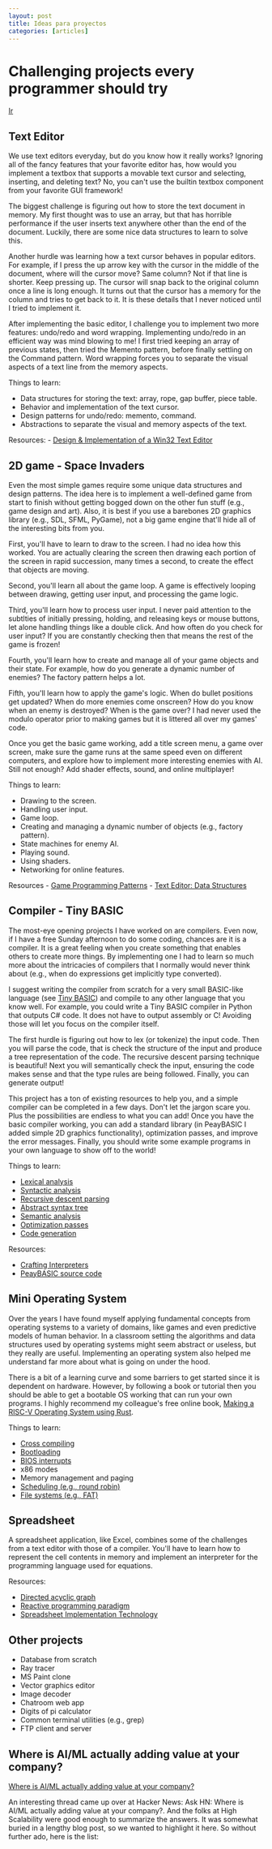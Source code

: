 ```yaml
---
layout: post
title: Ideas para proyectos
categories: [articles]
---
```


<!--more-->

# Challenging projects every programmer should try
[Ir](http://web.eecs.utk.edu/~azh/blog/challengingprojects.html)

## Text Editor

We use text editors everyday, but do you know how it really works? Ignoring all of the fancy features that your favorite editor has, how would you implement a textbox that supports a movable text cursor and selecting, inserting, and deleting text? No, you can't use the builtin textbox component from your favorite GUI framework!

The biggest challenge is figuring out how to store the text document in memory. My first thought was to use an array, but that has horrible performance if the user inserts text anywhere other than the end of the document. Luckily, there are some nice data structures to learn to solve this.

Another hurdle was learning how a text cursor behaves in popular editors. For example, if I press the up arrow key with the cursor in the middle of the document, where will the cursor move? Same column? Not if that line is shorter. Keep pressing up. The cursor will snap back to the original column once a line is long enough. It turns out that the cursor has a memory for the column and tries to get back to it. It is these details that I never noticed until I tried to implement it.

After implementing the basic editor, I challenge you to implement two more features: undo/redo and word wrapping. Implementing undo/redo in an efficient way was mind blowing to me! I first tried keeping an array of previous states, then tried the Memento pattern, before finally settling on the Command pattern. Word wrapping forces you to separate the visual aspects of a text line from the memory aspects.

Things to learn:

- Data structures for storing the text: array, rope, gap buffer, piece table.
- Behavior and implementation of the text cursor.
- Design patterns for undo/redo: memento, command.
- Abstractions to separate the visual and memory aspects of the text.

Resources:
    - [Design & Implementation of a Win32 Text Editor](http://www.catch22.net/tuts/neatpad#)

## 2D game - Space Invaders

Even the most simple games require some unique data structures and design patterns. The idea here is to implement a well-defined game from start to finish without getting bogged down on the other fun stuff (e.g., game design and art). Also, it is best if you use a barebones 2D graphics library (e.g., SDL, SFML, PyGame), not a big game engine that'll hide all of the interesting bits from you.

First, you'll have to learn to draw to the screen. I had no idea how this worked. You are actually clearing the screen then drawing each portion of the screen in rapid succession, many times a second, to create the effect that objects are moving.

Second, you'll learn all about the game loop. A game is effectively looping between drawing, getting user input, and processing the game logic.

Third, you'll learn how to process user input. I never paid attention to the subtlties of initially pressing, holding, and releasing keys or mouse buttons, let alone handling things like a double click. And how often do you check for user input? If you are constantly checking then that means the rest of the game is frozen!

Fourth, you'll learn how to create and manage all of your game objects and their state. For example, how do you generate a dynamic number of enemies? The factory pattern helps a lot.

Fifth, you'll learn how to apply the game's logic. When do bullet positions get updated? When do more enemies come onscreen? How do you know when an enemy is destroyed? When is the game over? I had never used the modulo operator prior to making games but it is littered all over my games' code.

Once you get the basic game working, add a title screen menu, a game over screen, make sure the game runs at the same speed even on different computers, and explore how to implement more interesting enemies with AI. Still not enough? Add shader effects, sound, and online multiplayer!

Things to learn:

- Drawing to the screen.
- Handling user input.
- Game loop.
- Creating and managing a dynamic number of objects (e.g., factory pattern).
- State machines for enemy AI.
- Playing sound.
- Using shaders.
- Networking for online features.

Resources 
    - [Game Programming Patterns](https://gameprogrammingpatterns.com/contents.html)
    - [Text Editor: Data Structures](https://www.averylaird.com/programming/the%20text%20editor/2017/09/30/the-piece-table/)

## Compiler - Tiny BASIC

The most-eye opening projects I have worked on are compilers. Even now, if I have a free Sunday afternoon to do some coding, chances are it is a compiler. It is a great feeling when you create something that enables others to create more things. By implementing one I had to learn so much more about the intricacies of compilers that I normally would never think about (e.g., when do expressions get implicitly type converted).

I suggest writing the compiler from scratch for a very small BASIC-like language (see [Tiny BASIC](https://en.wikipedia.org/wiki/Tiny_BASIC)) and compile to any other language that you know well. For example, you could write a Tiny BASIC compiler in Python that outputs C# code. It does not have to output assembly or C! Avoiding those will let you focus on the compiler itself.

The first hurdle is figuring out how to lex (or tokenize) the input code. Then you will parse the code, that is check the structure of the input and produce a tree representation of the code. The recursive descent parsing technique is beautiful! Next you will semantically check the input, ensuring the code makes sense and that the type rules are being followed. Finally, you can generate output!

This project has a ton of existing resources to help you, and a simple compiler can be completed in a few days. Don't let the jargon scare you. Plus the possibilities are endless to what you can add! Once you have the basic compiler working, you can add a standard library (in PeayBASIC I added simple 2D graphics functionality), optimization passes, and improve the error messages. Finally, you should write some example programs in your own language to show off to the world!

Things to learn:

- [Lexical analysis](https://en.wikipedia.org/wiki/Lexical_analysis)
- [Syntactic analysis](https://en.wikipedia.org/wiki/Parsing)
- [Recursive descent parsing](https://en.wikipedia.org/wiki/Recursive_descent_parser)
- [Abstract syntax tree](https://en.wikipedia.org/wiki/Abstract_syntax_tree)
- [Semantic analysis](https://en.wikipedia.org/wiki/Semantic_analysis_(compilers))
- [Optimization passes](https://en.wikipedia.org/wiki/Optimizing_compiler)
- [Code generation](https://en.wikipedia.org/wiki/Code_generation_(compiler))

Resources:

- [Crafting Interpreters](https://www.craftinginterpreters.com/contents.html)
- [PeayBASIC source code](https://github.com/AZHenley/PeayBASIC)

## Mini Operating System

Over the years I have found myself applying fundamental concepts from operating systems to a variety of domains, like games and even predictive models of human behavior. In a classroom setting the algorithms and data structures used by operating systems might seem abstract or useless, but they really are useful. Implementing an operating system also helped me understand far more about what is going on under the hood.

There is a bit of a learning curve and some barriers to get started since it is dependent on hardware. However, by following a book or tutorial then you should be able to get a bootable OS working that can run your own programs. I highly recommend my colleague's free online book, [Making a RISC-V Operating System using Rust](http://osblog.stephenmarz.com/index.html).

Things to learn:

- [Cross compiling](https://en.wikipedia.org/wiki/Cross_compiler)
- [Bootloading](https://en.wikipedia.org/wiki/Booting#Modern_boot_loaders)
- [BIOS interrupts](https://en.wikipedia.org/wiki/Booting#Modern_boot_loaders)
- x86 modes
- Memory management and paging
- [Scheduling (e.g., round robin)](https://en.wikipedia.org/wiki/Scheduling_(computing))
- [File systems (e.g., FAT)](https://en.wikipedia.org/wiki/File_system)

## Spreadsheet

A spreadsheet application, like Excel, combines some of the challenges from a text editor with those of a compiler. You'll have to learn how to represent the cell contents in memory and implement an interpreter for the programming language used for equations.

Resources:

- [Directed acyclic graph](https://en.wikipedia.org/wiki/Directed_acyclic_graph)
- [Reactive programming paradigm](https://en.wikipedia.org/wiki/Reactive_programming)
- [Spreadsheet Implementation Technology](https://www.amazon.com/Spreadsheet-Implementation-Technology-Basics-Extensions/dp/0262526646/ref=as_li_ss_tl?keywords=spreadsheet+implementation&qid=1576016598&sr=8-1&linkCode=sl1&tag=azhenley-20&linkId=b2eb065f4d5852ac01e5d68663ff616c&language=en_US)

## Other projects

- Database from scratch
- Ray tracer
- MS Paint clone
- Vector graphics editor
- Image decoder
- Chatroom web app
- Digits of pi calculator
- Common terminal utilities (e.g., grep)
- FTP client and server



## Where is AI/ML actually adding value at your company?

[Where is AI/ML actually adding value at your company?](https://www.fast.ai/2016/12/29/uses-of-ai/)

An interesting thread came up over at Hacker News: Ask HN: Where is AI/ML actually adding value at your company?. And the folks at High Scalability were good enough to summarize the answers. It was somewhat buried in a lengthy blog post, so we wanted to highlight it here. So without further ado, here is the list: